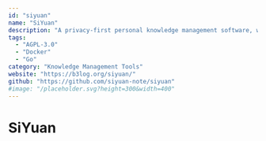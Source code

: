 ```yaml
---
id: "siyuan"
name: "SiYuan"
description: "A privacy-first personal knowledge management software, written in typescript and golang."
tags:
  - "AGPL-3.0"
  - "Docker"
  - "Go"
category: "Knowledge Management Tools"
website: "https://b3log.org/siyuan/"
github: "https://github.com/siyuan-note/siyuan"
#image: "/placeholder.svg?height=300&width=400"
---
```


# SiYuan
